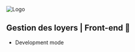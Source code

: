 ![Logo](https://www.dreamjob.ma/wp-content/uploads/2019/12/Attawfiq-Micro-Finance-Emploi-Recrutement.png)
## Gestion des loyers | Front-end 🚀

- Development mode




